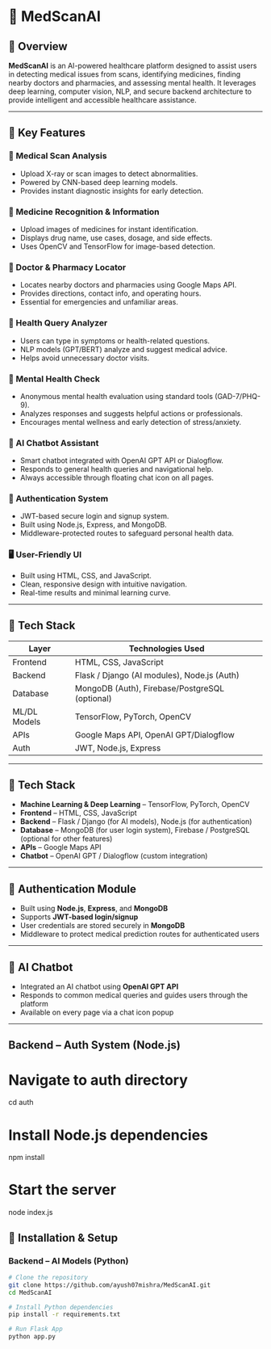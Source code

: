 # 💊 MedScanAI

## 📌 Overview  
**MedScanAI** is an AI-powered healthcare platform designed to assist users in detecting medical issues from scans, identifying medicines, finding nearby doctors and pharmacies, and assessing mental health. It leverages deep learning, computer vision, NLP, and secure backend architecture to provide intelligent and accessible healthcare assistance.

---

## 🚀 Key Features  

### 🧠 Medical Scan Analysis  
- Upload X-ray or scan images to detect abnormalities.  
- Powered by CNN-based deep learning models.  
- Provides instant diagnostic insights for early detection.

### 💊 Medicine Recognition & Information  
- Upload images of medicines for instant identification.  
- Displays drug name, use cases, dosage, and side effects.  
- Uses OpenCV and TensorFlow for image-based detection.

### 📍 Doctor & Pharmacy Locator  
- Locates nearby doctors and pharmacies using Google Maps API.  
- Provides directions, contact info, and operating hours.  
- Essential for emergencies and unfamiliar areas.

### 💬 Health Query Analyzer  
- Users can type in symptoms or health-related questions.  
- NLP models (GPT/BERT) analyze and suggest medical advice.  
- Helps avoid unnecessary doctor visits.

### 🧠 Mental Health Check  
- Anonymous mental health evaluation using standard tools (GAD-7/PHQ-9).  
- Analyzes responses and suggests helpful actions or professionals.  
- Encourages mental wellness and early detection of stress/anxiety.

### 🤖 AI Chatbot Assistant  
- Smart chatbot integrated with OpenAI GPT API or Dialogflow.  
- Responds to general health queries and navigational help.  
- Always accessible through floating chat icon on all pages.

### 🔐 Authentication System  
- JWT-based secure login and signup system.  
- Built using Node.js, Express, and MongoDB.  
- Middleware-protected routes to safeguard personal health data.

### 🖥️ User-Friendly UI  
- Built using HTML, CSS, and JavaScript.  
- Clean, responsive design with intuitive navigation.  
- Real-time results and minimal learning curve.

---

## 📂 Tech Stack  

| Layer        | Technologies Used                              |
|--------------|------------------------------------------------|
| Frontend     | HTML, CSS, JavaScript                          |
| Backend      | Flask / Django (AI modules), Node.js (Auth)    |
| Database     | MongoDB (Auth), Firebase/PostgreSQL (optional) |
| ML/DL Models | TensorFlow, PyTorch, OpenCV                    |
| APIs         | Google Maps API, OpenAI GPT/Dialogflow         |
| Auth         | JWT, Node.js, Express                          |

---


## 📂 Tech Stack
- **Machine Learning & Deep Learning** – TensorFlow, PyTorch, OpenCV
- **Frontend** – HTML, CSS, JavaScript
- **Backend** – Flask / Django (for AI models), Node.js (for authentication)
- **Database** – MongoDB (for user login system), Firebase / PostgreSQL (optional for other features)
- **APIs** – Google Maps API
- **Chatbot** – OpenAI GPT / Dialogflow (custom integration)

---

## 🔐 Authentication Module
- Built using **Node.js**, **Express**, and **MongoDB**
- Supports **JWT-based login/signup**
- User credentials are stored securely in **MongoDB**
- Middleware to protect medical prediction routes for authenticated users

---

## 🧠 AI Chatbot
- Integrated an AI chatbot using **OpenAI GPT API**
- Responds to common medical queries and guides users through the platform
- Available on every page via a chat icon popup

---

## Backend – Auth System (Node.js)
# Navigate to auth directory
cd auth

# Install Node.js dependencies
npm install

# Start the server
node index.js



## 🔧 Installation & Setup

### Backend – AI Models (Python)
```sh
# Clone the repository
git clone https://github.com/ayush07mishra/MedScanAI.git
cd MedScanAI

# Install Python dependencies
pip install -r requirements.txt

# Run Flask App
python app.py
